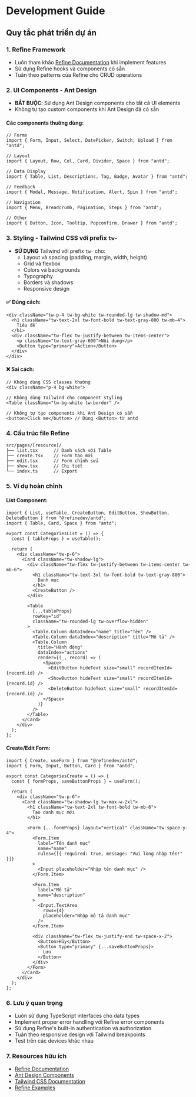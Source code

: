 # Development Guide

## Quy tắc phát triển dự án

### 1. Refine Framework
- Luôn tham khảo [Refine Documentation](https://refine.dev/docs/) khi implement features
- Sử dụng Refine hooks và components có sẵn
- Tuân theo patterns của Refine cho CRUD operations

### 2. UI Components - Ant Design
- **BẮT BUỘC**: Sử dụng Ant Design components cho tất cả UI elements
- Không tự tạo custom components khi Ant Design đã có sẵn

#### Các components thường dùng:
```tsx
// Forms
import { Form, Input, Select, DatePicker, Switch, Upload } from "antd";

// Layout
import { Layout, Row, Col, Card, Divider, Space } from "antd";

// Data Display
import { Table, List, Descriptions, Tag, Badge, Avatar } from "antd";

// Feedback
import { Modal, Message, Notification, Alert, Spin } from "antd";

// Navigation
import { Menu, Breadcrumb, Pagination, Steps } from "antd";

// Other
import { Button, Icon, Tooltip, Popconfirm, Drawer } from "antd";
```

### 3. Styling - Tailwind CSS với prefix `tw-`
- **SỬ DỤNG** Tailwind với prefix `tw-` cho:
  - Layout và spacing (padding, margin, width, height)
  - Grid và flexbox
  - Colors và backgrounds
  - Typography
  - Borders và shadows
  - Responsive design

#### ✅ Đúng cách:
```tsx
<div className="tw-p-4 tw-bg-white tw-rounded-lg tw-shadow-md">
  <h1 className="tw-text-2xl tw-font-bold tw-text-gray-800 tw-mb-4">
    Tiêu đề
  </h1>
  <div className="tw-flex tw-justify-between tw-items-center">
    <p className="tw-text-gray-600">Nội dung</p>
    <Button type="primary">Action</Button>
  </div>
</div>
```

#### ❌ Sai cách:
```tsx
// Không dùng CSS classes thường
<div className="p-4 bg-white">

// Không dùng Tailwind cho component styling
<Table className="tw-bg-white tw-border" />

// Không tự tạo components khi Ant Design có sẵn
<button>Click me</button> // Dùng <Button> từ antd
```

### 4. Cấu trúc file Refine
```
src/pages/[resource]/
├── list.tsx      // Danh sách với Table
├── create.tsx    // Form tạo mới
├── edit.tsx      // Form chỉnh sửa
├── show.tsx      // Chi tiết
└── index.ts      // Export
```

### 5. Ví dụ hoàn chỉnh

#### List Component:
```tsx
import { List, useTable, CreateButton, EditButton, ShowButton, DeleteButton } from "@refinedev/antd";
import { Table, Card, Space } from "antd";

export const CategoriesList = () => {
  const { tableProps } = useTable();

  return (
    <div className="tw-p-6">
      <Card className="tw-shadow-lg">
        <div className="tw-flex tw-justify-between tw-items-center tw-mb-6">
          <h1 className="tw-text-3xl tw-font-bold tw-text-gray-800">
            Danh mục
          </h1>
          <CreateButton />
        </div>
        
        <Table 
          {...tableProps} 
          rowKey="id"
          className="tw-rounded-lg tw-overflow-hidden"
        >
          <Table.Column dataIndex="name" title="Tên" />
          <Table.Column dataIndex="description" title="Mô tả" />
          <Table.Column
            title="Hành động"
            dataIndex="actions"
            render={(_, record) => (
              <Space>
                <EditButton hideText size="small" recordItemId={record.id} />
                <ShowButton hideText size="small" recordItemId={record.id} />
                <DeleteButton hideText size="small" recordItemId={record.id} />
              </Space>
            )}
          />
        </Table>
      </Card>
    </div>
  );
};
```

#### Create/Edit Form:
```tsx
import { Create, useForm } from "@refinedev/antd";
import { Form, Input, Button, Card } from "antd";

export const CategoriesCreate = () => {
  const { formProps, saveButtonProps } = useForm();

  return (
    <div className="tw-p-6">
      <Card className="tw-shadow-lg tw-max-w-2xl">
        <h1 className="tw-text-2xl tw-font-bold tw-mb-6">
          Tạo danh mục mới
        </h1>
        
        <Form {...formProps} layout="vertical" className="tw-space-y-4">
          <Form.Item
            label="Tên danh mục"
            name="name"
            rules={[{ required: true, message: "Vui lòng nhập tên!" }]}
          >
            <Input placeholder="Nhập tên danh mục" />
          </Form.Item>
          
          <Form.Item
            label="Mô tả"
            name="description"
          >
            <Input.TextArea 
              rows={4} 
              placeholder="Nhập mô tả danh mục" 
            />
          </Form.Item>
          
          <div className="tw-flex tw-justify-end tw-space-x-2">
            <Button>Hủy</Button>
            <Button type="primary" {...saveButtonProps}>
              Lưu
            </Button>
          </div>
        </Form>
      </Card>
    </div>
  );
};
```

### 6. Lưu ý quan trọng
- Luôn sử dụng TypeScript interfaces cho data types
- Implement proper error handling với Refine error components
- Sử dụng Refine's built-in authentication và authorization
- Tuân theo responsive design với Tailwind breakpoints
- Test trên các devices khác nhau

### 7. Resources hữu ích
- [Refine Documentation](https://refine.dev/docs/)
- [Ant Design Components](https://ant.design/components/overview)
- [Tailwind CSS Documentation](https://tailwindcss.com/docs)
- [Refine Examples](https://refine.dev/docs/examples/)
